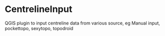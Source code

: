 # CentrelineInput

QGIS plugin to input centreline data from various source, eg Manual input, pockettopo, sexytopo, topodroid
